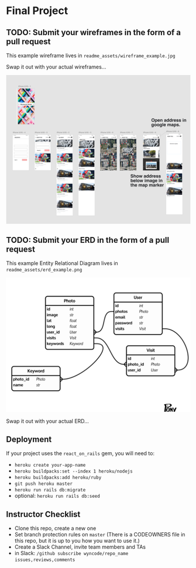 # Final Project

## TODO: Submit your wireframes in the form of a pull request

This example wireframe lives in `readme_assets/wireframe_example.jpg`

Swap it out with your actual wireframes...

![Wireframe Example](readme_assets/wireframe.png)

## TODO: Submit your ERD in the form of a pull request

This example Entity Relational Diagram lives in `readme_assets/erd_example.png`

![ERD Example](readme_assets/erd.png)

Swap it out with your actual ERD...

## Deployment

If your project uses the `react_on_rails` gem, you will need to:

- `heroku create your-app-name`
- `heroku buildpacks:set --index 1 heroku/nodejs`
- `heroku buildpacks:add heroku/ruby`
- `git push heroku master`
- `heroku run rails db:migrate`
- optional: `heroku run rails db:seed`

## Instructor Checklist

- Clone this repo, create a new one
- Set branch protection rules on `master` (There is a CODEOWNERS file in this repo, but it is up to you how you want to use it.)
- Create a Slack Channel, invite team members and TAs
- in Slack: `/github subscribe wyncode/repo_name issues,reviews,comments`
